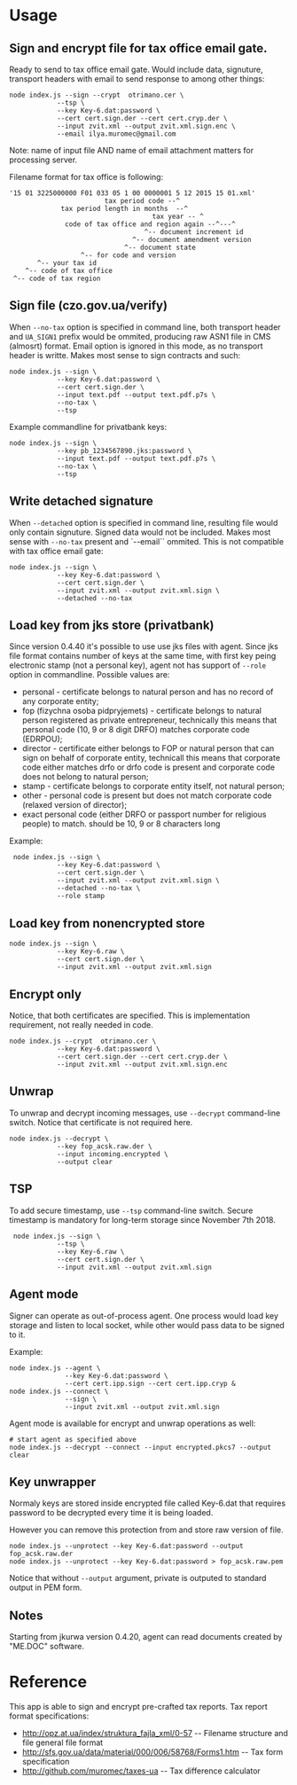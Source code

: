 # Usage

## Sign and encrypt file for tax office email gate.

Ready to send to tax office email gate. Would include data, signuture, transport headers with email to send response to among other things:

    node index.js --sign --crypt  otrimano.cer \
                --tsp \
                --key Key-6.dat:password \
                --cert cert.sign.der --cert cert.cryp.der \
                --input zvit.xml --output zvit.xml.sign.enc \
                --email ilya.muromec@gmail.com

Note: name of input file AND name of email attachment matters for processing server.

Filename format for tax office is following:

    '15 01 3225000000 F01 033 05 1 00 0000001 5 12 2015 15 01.xml'
                            tax period code --^
                 tax period length in months  --^
                                        tax year -- ^
                  code of tax office and region again --^---^
                                      ^-- document increment id
                                   ^-- document amendment version
                                 ^-- document state
                      ^-- for code and version
           ^-- your tax id
        ^-- code of tax office
     ^-- code of tax region

## Sign file (czo.gov.ua/verify)

When `--no-tax` option is specified in command line, both transport header and `UA_SIGN1` prefix would be ommited, producing raw ASN1 file in CMS (almosrt) format. Email option is ignored in this mode, as no transport header is writte. Makes most sense to sign contracts and such:

    node index.js --sign \
                --key Key-6.dat:password \
                --cert cert.sign.der \
                --input text.pdf --output text.pdf.p7s \
                --no-tax \
                --tsp
                
Example commandline for privatbank keys:
    
    node index.js --sign \
                --key pb_1234567890.jks:password \
                --input text.pdf --output text.pdf.p7s \
                --no-tax \
                --tsp
    

## Write detached signature

When `--detached` option is specified in command line, resulting file would only contain signuture. Signed data would not be included. Makes most sense with `--no-tax` present and `--email`` ommited. This is not compatible with tax office email gate:

    node index.js --sign \
                --key Key-6.dat:password \
                --cert cert.sign.der \
                --input zvit.xml --output zvit.xml.sign \
                --detached --no-tax

## Load key from jks store (privatbank)

Since version 0.4.40 it's possible to use use jks files with agent. Since jks file format contains number of keys at the same time, with first key peing electronic stamp (not a personal key), agent not has support of `--role` option in commandline. Possible values are: 

 - personal - certificate belongs to natural person and has no record of any corporate entity;
 - fop (fizychna osoba pidpryjemets) - certificate belongs to natural person registered as private entrepreneur, technically this means that personal code (10, 9 or 8 digit DRFO) matches corporate code (EDRPOU);
 - director - certificate either belongs to FOP or natural person that can sign on behalf of corporate entity, technicall this means that corporate code either matches drfo or drfo code is present and corporate code does not belong to natural person;
 - stamp - certificate belongs to corporate entity itself, not natural person;
 - other - personal code is present but does not match corporate code (relaxed version of director);
 - exact personal code (either DRFO or passport number for religious people) to match. should be 10, 9 or 8 characters long
 
 Example:
 
     node index.js --sign \
                --key Key-6.dat:password \
                --cert cert.sign.der \
                --input zvit.xml --output zvit.xml.sign \
                --detached --no-tax \
                --role stamp

## Load key from nonencrypted store

    node index.js --sign \
                --key Key-6.raw \
                --cert cert.sign.der \
                --input zvit.xml --output zvit.xml.sign

## Encrypt only

Notice, that both certificates are specified. This is implementation requirement, not really needed in code.

    node index.js --crypt  otrimano.cer \
                --key Key-6.dat:password \
                --cert cert.sign.der --cert cert.cryp.der \
                --input zvit.xml --output zvit.xml.sign.enc

## Unwrap

To unwrap and decrypt incoming messages, use `--decrypt` command-line switch. Notice that certificate is not required here.

    node index.js --decrypt \
                --key fop_acsk.raw.der \
                --input incoming.encrypted \
                --output clear

## TSP

To add secure timestamp, use `--tsp` command-line switch. Secure timestamp is mandatory for long-term storage since November 7th 2018.

     node index.js --sign \
                --tsp \
                --key Key-6.raw \
                --cert cert.sign.der \
                --input zvit.xml --output zvit.xml.sign


## Agent mode

Signer can operate as out-of-process agent. One process would load key storage and listen to local socket,
while other would pass data to be signed to it.

Example:

    node index.js --agent \
                  --key Key-6.dat:password \
                  --cert cert.ipp.sign --cert cert.ipp.cryp &
    node index.js --connect \
                  --sign \
                  --input zvit.xml --output zvit.xml.sign


Agent mode is available for encrypt and unwrap operations as well:

    # start agent as specified above
    node index.js --decrypt --connect --input encrypted.pkcs7 --output clear


## Key unwrapper

Normaly keys are stored inside encrypted file called Key-6.dat that requires password
to be decrypted every time it is being loaded.

However you can remove this protection from and store raw version of file.

    node index.js --unprotect --key Key-6.dat:password --output fop_acsk.raw.der
    node index.js --unprotect --key Key-6.dat:password > fop_acsk.raw.pem

Notice that without `--output` argument, private is outputed to standard output in PEM form.

## Notes

Starting from jkurwa version 0.4.20, agent can read documents created by "ME.DOC" software.

# Reference

This app is able to sign and encrypt pre-crafted tax reports. Tax report format specifications:

* http://opz.at.ua/index/struktura_fajla_xml/0-57 -- Filename structure and file general file format
* http://sfs.gov.ua/data/material/000/006/58768/Forms1.htm -- Tax form specification
* http://github.com/muromec/taxes-ua -- Tax difference calculator
